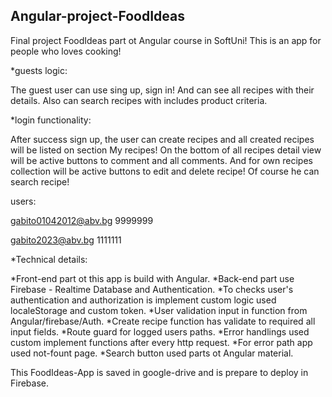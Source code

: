 ## Angular-project-FoodIdeas

Final project FoodIdeas part ot Angular course in SoftUni!
This is an app for people who loves cooking!

*guests logic:

The guest user can use sing up, sign in!
And can see all recipes with their details.
Also can search recipes with includes product criteria.

*login functionality:

After success sign up, the user can create recipes and all created recipes will be listed on section My recipes!
On the bottom of all recipes detail view will be active buttons to comment and all comments.
And for own recipes collection will be active buttons to edit and delete recipe!
Of course he can search recipe!

users:

gabito01042012@abv.bg 
9999999

gabito2023@abv.bg
1111111


*Technical details:

*Front-end part ot this app is build with Angular.
*Back-end part use Firebase - Realtime Database and Authentication.
*To checks user's authentication and authorization is implement custom logic used localeStorage and custom token.
*User validation input in function from Angular/firebase/Auth.
*Create recipe function has validate to required all input fields.
*Route guard for logged users paths.
*Error handlings used custom implement functions after every http request. 
*For error path app used not-fount page.
*Search button used parts ot Angular material.


This FoodIdeas-App is saved in google-drive and is prepare to deploy in Firebase.









